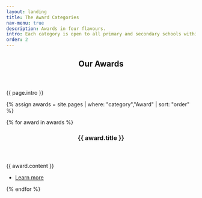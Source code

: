 ```yaml
---
layout: landing
title: The Award Categories
nav-menu: true
description: Awards in four flavours.
intro: Each category is open to all primary and secondary schools within Cumbria.  Each school may apply once to as many categories as they wish - excluding the innovation of year award - which will be awarded to the most innovative entrant to the other categories.
order: 2
---
```

<section id="one">
	<div class="inner">
		<header class="major">
			<h2>Our Awards</h2>
		</header>
		{{ page.intro }}
	</div>
</section>


{% assign awards = site.pages | where: "category","Award" | sort: "order" %}
<section id="two" class="spotlights">
  {% for award in awards %}
    <section>
      <a href="{{ award.url }}" class="image">
        <img src="{{ award.image }}" alt="" data-position="center center" />
      </a>
      <div class="content">
        <div class="inner">
          <header class="major">
            <h3>{{ award.title }}</h3>
          </header>
          <p>{{ award.content }}</p>
          <ul class="actions">
            <li><a href="{{ award.url }}" class="button">Learn more</a></li>
          </ul>
        </div>
      </div>
    </section>
  {% endfor %}
</section>
